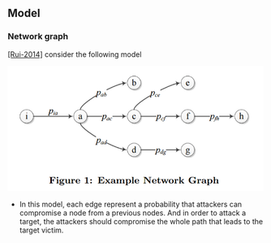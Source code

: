 ## Model


### Network graph
[[Rui-2014]](http://dl.acm.org/citation.cfm?id=2602088) consider the following model

![](figs/rui-model.PNG)

- In this model, each edge represent a probability that attackers can compromise a node from a previous nodes. And in order to attack a target, the attackers should compromise the whole path that leads to the target victim.
